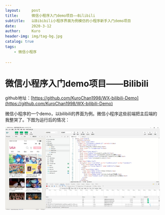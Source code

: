 ```yaml
---
layout:     post
title:      微信小程序入门demo项目——Bilibili
subtitle:   以Bibibili小程序界面为例模仿的小程序新手入门demo项目
date:       2020-3-12
author:     Kuro
header-img: img/tag-bg.jpg
catalog: true
tags:
    - 微信小程序

---
```


# 微信小程序入门demo项目——Bilibili

github地址：[https://github.com/KuroChan1998/WX-bilibili-Demo](https://github.com/KuroChan1998/WX-bilibili-Demo)

微信小程序的一个demo，以bilibili的界面为例。微信小程序这些前端把主后端的我整哭了。下图为运行后的情况：

![Snipaste_2020-03-12_18-22-42](https://github.com/KuroChan1998/KuroChan1998.github.io/blob/master/img/mdimg/Snipaste_2020-03-12_18-22-42.jpg?raw=true)